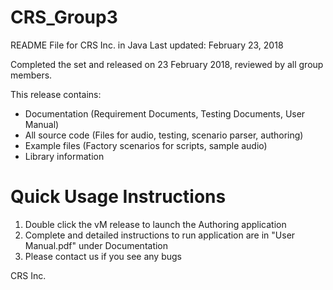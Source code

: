 # CRS_Group3

README File for CRS Inc. in Java
Last updated: February 23, 2018

Completed the set and released on 23 February 2018, reviewed by all group members.

This release contains:

- Documentation (Requirement Documents, Testing Documents, User Manual)
- All source code (Files for audio, testing, scenario parser, authoring)
- Example files (Factory scenarios for scripts, sample audio)
- Library information


Quick Usage Instructions
========================

1. Double click the vM release to launch the Authoring application
2. Complete and detailed instructions to run application are in "User Manual.pdf" under Documentation
3. Please contact us if you see any bugs

CRS Inc.
